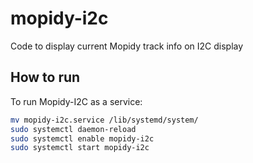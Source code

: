 # mopidy-i2c
Code to display current Mopidy track info on I2C display
## How to run
To run Mopidy-I2C as a service:
```bash
mv mopidy-i2c.service /lib/systemd/system/
sudo systemctl daemon-reload
sudo systemctl enable mopidy-i2c
sudo systemctl start mopidy-i2c
```
